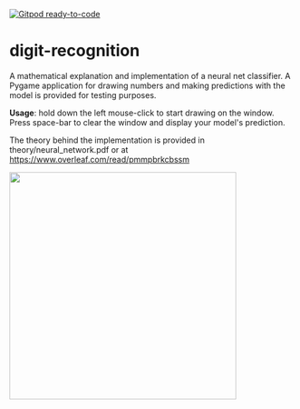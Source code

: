 [![Gitpod ready-to-code](https://img.shields.io/badge/Gitpod-ready--to--code-blue?logo=gitpod)](https://gitpod.io/#https://github.com/joeyshi12/digit-recognition)

# digit-recognition

A mathematical explanation and implementation of a neural net classifier. A Pygame application for drawing numbers and making predictions with the model is provided for testing purposes. 

**Usage**: hold down the left mouse-click to start drawing on the window. Press space-bar to clear the window and display your model's prediction. 

The theory behind the implementation is provided in theory/neural_network.pdf or at https://www.overleaf.com/read/pmmpbrkcbssm

<img src='https://user-images.githubusercontent.com/46363213/86312245-2026d500-bbd7-11ea-95ba-2e7def61d469.PNG' height='400'>
